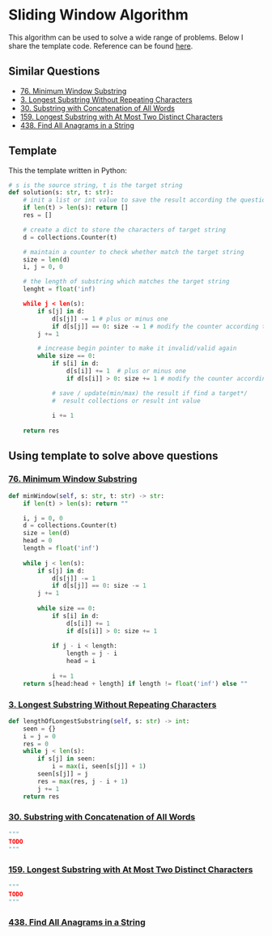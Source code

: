 # Sliding Window Algorithm 

This algorithm can be used to solve a wide range of problems. Below I share the template code. Reference can be found [here](https://leetcode.com/problems/find-all-anagrams-in-a-string/discuss/92007/Sliding-Window-algorithm-template-to-solve-all-the-Leetcode-substring-search-problem).

## Similar Questions
+ [76. Minimum Window Substring](https://leetcode.com/problems/minimum-window-substring/)
+ [3. Longest Substring Without Repeating Characters](https://leetcode.com/problems/longest-substring-without-repeating-characters/)
+ [30. Substring with Concatenation of All Words](https://leetcode.com/problems/substring-with-concatenation-of-all-words/)
+ [159. Longest Substring with At Most Two Distinct Characters](https://leetcode.com/problems/longest-substring-with-at-most-two-distinct-characters/)
+ [438. Find All Anagrams in a String](https://leetcode.com/problems/find-all-anagrams-in-a-string/)

## Template

This the template written in Python:

```python
# s is the source string, t is the target string
def solution(s: str, t: str):
    # init a list or int value to save the result according the question.
    if len(t) > len(s): return []
    res = []

    # create a dict to store the characters of target string
    d = collections.Counter(t)

    # maintain a counter to check whether match the target string
    size = len(d)
    i, j = 0, 0

    # the length of substring which matches the target string
    lenght = float('inf)

    while j < len(s):
        if s[j] in d:
            d[s[j]] -= 1 # plus or minus one
            if d[s[j]] == 0: size -= 1 # modify the counter according the requirement(different condition).
        j += 1

        # increase begin pointer to make it invalid/valid again
        while size == 0:
            if s[i] in d:
                d[s[i]] += 1  # plus or minus one
                if d[s[i]] > 0: size += 1 # modify the counter according the requirement(different condition).

            # save / update(min/max) the result if find a target*/
            #  result collections or result int value
        
            i += 1
    
    return res
```

## Using template to solve above questions

### [76. Minimum Window Substring](https://leetcode.com/problems/minimum-window-substring/)
```python
def minWindow(self, s: str, t: str) -> str:
    if len(t) > len(s): return ""

    i, j = 0, 0
    d = collections.Counter(t)
    size = len(d)
    head = 0
    length = float('inf')
    
    while j < len(s):
        if s[j] in d:
            d[s[j]] -= 1
            if d[s[j]] == 0: size -= 1 
        j += 1
        
        while size == 0:
            if s[i] in d:
                d[s[i]] += 1
                if d[s[i]] > 0: size += 1
                
            if j - i < length:
                length = j - i
                head = i
            
            i += 1
    return s[head:head + length] if length != float('inf') else ""
```

### [3. Longest Substring Without Repeating Characters](https://leetcode.com/problems/longest-substring-without-repeating-characters/)
```python
def lengthOfLongestSubstring(self, s: str) -> int:
    seen = {}
    i = j = 0
    res = 0
    while j < len(s):
        if s[j] in seen:
            i = max(i, seen[s[j]] + 1)
        seen[s[j]] = j
        res = max(res, j - i + 1)
        j += 1
    return res
```

### [30. Substring with Concatenation of All Words](https://leetcode.com/problems/substring-with-concatenation-of-all-words/)
```python
"""
TODO
"""
```

### [159. Longest Substring with At Most Two Distinct Characters](https://leetcode.com/problems/longest-substring-with-at-most-two-distinct-characters/)
```python
"""
TODO
"""
```


### [438. Find All Anagrams in a String](https://leetcode.com/problems/find-all-anagrams-in-a-string/)
```python

```


